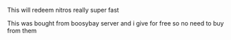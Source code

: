 This will redeem nitros really super fast


This was bought from boosybay server and i give for free so no need to buy from them
